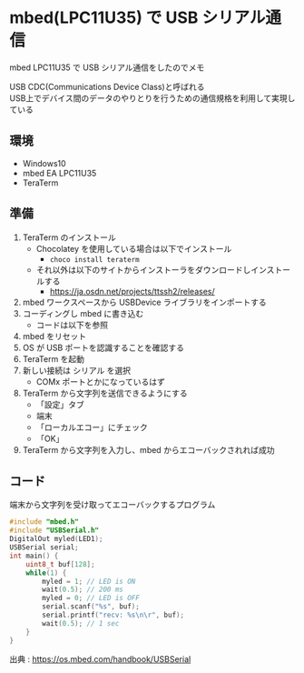 # mbed(LPC11U35) で USB シリアル通信

mbed LPC11U35 で USB シリアル通信をしたのでメモ

USB CDC(Communications Device Class)と呼ばれる<br>
USB上でデバイス間のデータのやりとりを行うための通信規格を利用して実現している


## 環境

* Windows10
* mbed EA LPC11U35
* TeraTerm


## 準備

1. TeraTerm のインストール
    * Chocolatey を使用している場合は以下でインストール
        * `choco install teraterm`
    * それ以外は以下のサイトからインストーラをダウンロードしインストールする
        * https://ja.osdn.net/projects/ttssh2/releases/
1. mbed ワークスペースから USBDevice ライブラリをインポートする
1. コーディングし mbed に書き込む
    * コードは以下を参照
1. mbed をリセット
1. OS が USB ポートを認識することを確認する
1. TeraTerm を起動
1. 新しい接続は シリアル を選択
    * COMx ポートとかになっているはず
1. TeraTerm から文字列を送信できるようにする
    * 「設定」タブ
    * 端末
    * 「ローカルエコー」にチェック
    * 「OK」
1. TeraTerm から文字列を入力し、mbed からエコーバックされれば成功

## コード
端末から文字列を受け取ってエコーバックするプログラム


``` cpp
#include "mbed.h"
#include "USBSerial.h"
DigitalOut myled(LED1);
USBSerial serial;
int main() {
    uint8_t buf[128];
    while(1) {
        myled = 1; // LED is ON
        wait(0.5); // 200 ms
        myled = 0; // LED is OFF
        serial.scanf("%s", buf);
        serial.printf("recv: %s\n\r", buf);
        wait(0.5); // 1 sec
    }
}
```
出典 : https://os.mbed.com/handbook/USBSerial
